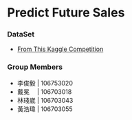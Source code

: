# Predict Future Sales

### DataSet
- [From This Kaggle Competition](https://www.kaggle.com/c/competitive-data-science-predict-future-sales/overview)

### Group Members
- 李俊毅 | 106753020
- 戴冕　 | 106703018
- 林琖崴 | 106703043
- 黃浩瑋 | 106703055
